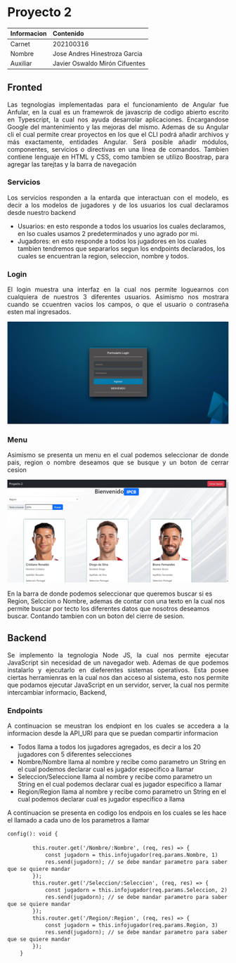 # **Proyecto 2** 

| Informacion   | Contenido                    |
|---------------| :---------                   |
|Carnet         | 202100316                    |
| Nombre        | Jose Andres Hinestroza Garcia|
|Auxiliar       |Javier Oswaldo Mirón Cifuentes|

## Fronted 

<p style='text-align: justify;'> Las tegnologias implementadas para el funcionamiento de Angular fue Anfular, en la cual es un framewrok de javascrip de codigo abierto escrito en Typescript, la cual nos ayuda desarrolar aplicaciones. Encargandose Google del mantenimiento y las mejoras del mismo. Ademas de su Angular cli el cual permite crear proyectos en los que el CLI podrá añadir archivos y más exactamente, entidades Angular. Será posible añadir módulos, componentes, servicios o directivas en una línea de comandos. Tambien contiene lenguaje en HTML y CSS, como tambien se utilizo Boostrap, para agregar las tarejtas y la barra de navegación</p>

### Servicios

<p style='text-align: justify;'> Los servicios responden a la entarda que interactuan con el modelo, es decir a los modelos de jugadores y de los usuarios los cual declaramos desde nuestro backend</p>

* Usuarios: en esto responde a todos los usuarios los cuales declaramos, en lso cuales usamos 2 predeterminados y uno agrado por mi.
* Jugadores: en esto responde a todos los jugadores en los cuales tambien tendremos que separarlos segun los endpoints declarados, los cuales se encuentran la region, seleccion, nombre y todos.

### Login 

<p style='text-align: justify;'> El login muestra una interfaz en la cual nos permite loguearnos con cualquiera de nuestros 3 diferentes usuarios. Asimismo nos mostrara cuando se ccuentren vacios los campos, o que el usuario o contraseña esten mal ingresados. </p>
 

![Login](Imagenes/Login.jpg)

### Menu

<p style='text-align: justify;'> Asimismo se presenta un menu en el cual podemos seleccionar de donde pais, region o nombre deseamos que se busque y un boton de cerrar cesion</p>

![Menu](Imagenes/Menu.jpg)

En la barra de donde podemos seleccionar que queremos buscar si es Region, Selccion o Nombre, ademas de contar con una texto en la cual nos permite buscar por tecto los diferentes datos que nosotros deseamos buscar. Contando tambien con un boton del cierre de sesion.

## Backend

<p style='text-align: justify;'> Se implemento la tegnologia Node JS, la cual nos permite ejecutar JavaScript sin necesidad de un navegador web. Ademas de que podemos instalarlo y ejecutarlo en dieferentes sistemas operativos. Esta posee ciertas herramienras en la cual nos dan acceso al sistema, esto nos permite que podamos ejecutar JavaScript en un servidor, server, la cual nos permite intercambiar informacio, Backend, </p>

### Endpoints

<p style='text-align: justify;'> A continuacion se meustran los endpiont en los cuales se accedera a la informacion desde la API_URI para que se puedan compartir informacion </p>

* Todos llama a todos los jugadores agregados, es decir a los 20 jugadores con 5 diferentes selecciones
* Nombre/Nombre llama al nombre y recibe como parametro un String en el cual podemos declarar cual es jugador especifico a llamar
* Seleccion/Seleccione llama al nombre y recibe como parametro un String en el cual podemos declarar cual es jugador especifico a llamar
* Region/Region llama al nombre y recibe como parametro un String en el cual podemos declarar cual es jugador especifico a llama

A continuacion se presenta en codigo los endpois en los cuales se les hace el llamado a cada uno de los parametros a llamar 

```
config(): void {
        
        this.router.get('/Nombre/:Nombre', (req, res) => {
            const jugadorn = this.infojugador(req.params.Nombre, 1)
            res.send(jugadorn); // se debe mandar parametro para saber que se quiere mandar
        });
        this.router.get('/Seleccion/:Seleccion', (req, res) => {
            const jugadorn = this.infojugador(req.params.Seleccion, 2)
            res.send(jugadorn); // se debe mandar parametro para saber que se quiere mandar
        });
        this.router.get('/Region/:Region', (req, res) => {
            const jugadorn = this.infojugador(req.params.Region, 3)
            res.send(jugadorn); // se debe mandar parametro para saber que se quiere mandar
        });
    }
```